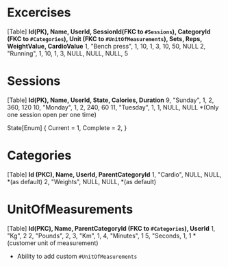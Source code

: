 # Excercises 
[Table]
**Id(PK), Name, UserId, SessionId(FKC to `#Sessions`), CategoryId (FKC to `#Categories`), Unit (FKC to `#UnitOfMeasurements`), Sets, Reps, WeightValue, CardioValue**
1, "Bench press", 1, 10, 1, 3, 10, 50, NULL
2, "Running", 1, 10, 1, 3, NULL, NULL, NULL, 5

# Sessions
[Table]
**Id(PK), Name, UserId, State, Calories, Duration**
9, "Sunday", 1, 2, 360, 120
10, "Monday", 1, 2, 240, 60
11, "Tuesday", 1, 1, NULL, NULL *(Only one session open per one time)

State[Enum] {
    Current = 1, 
    Complete = 2, 
}

# Categories
[Table]
**Id (PKC), Name, UserId, ParentCategoryId**
1, "Cardio", NULL, NULL, *(as default)
2, "Weights", NULL, NULL, *(as default)

# UnitOfMeasurements
[Table]
**Id(PKC), Name, ParentCategoryId (FKC to `#Categories`), UserId**
1, "Kg", 2
2, "Pounds", 2,
3, "Km", 1,
4, "Minutes", 1
5, "Seconds, 1, 1 *(customer unit of measurement)
- Ability to add custom `#UnitOfMeasurements`